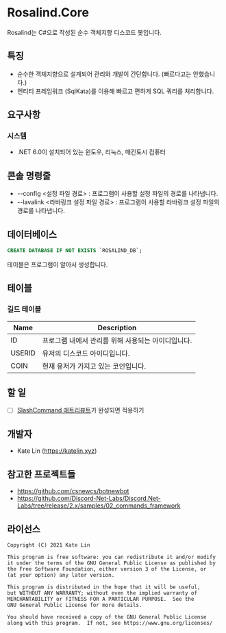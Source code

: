 # Rosalind.Core
Rosalind는 C#으로 작성된 순수 객체지향 디스코드 봇입니다.

## 특징
* 순수한 객체지향으로 설계되어 관리와 개발이 간단합니다. (빠르다고는 안했습니다.)
* 엔티티 프레임워크 (SqlKata)를 이용해 빠르고 편하게 SQL 쿼리를 처리합니다.

## 요구사항
### 시스템
* .NET 6.0이 설치되어 있는 윈도우, 리눅스, 매킨토시 컴퓨터

## 콘솔 명령줄
* --config <설정 파일 경로> : 프로그램이 사용할 설정 파일의 경로를 나타냅니다.
* --lavalink <라바링크 설정 파일 경로> : 프로그램이 사용할 라바링크 설정 파일의 경로를 나타냅니다.

## 데이터베이스
```sql
CREATE DATABASE IF NOT EXISTS `ROSALIND_DB`;
```

테이블은 프로그램이 알아서 생성합니다.

## 테이블
### 길드 테이블
| Name   | Description                                        |
|--------|----------------------------------------------------|
| ID     | 프로그램 내에서 관리를 위해 사용되는 아이디입니다. |
| USERID | 유저의 디스코드 아이디입니다.                      |
| COIN   | 현재 유저가 가지고 있는 코인입니다.                |

## 할 일
* [ ] [SlashCommand 애트리뷰트](https://github.com/Discord-Net-Labs/Discord.Net-Labs/pull/52)가 완성되면 적용하기

## 개발자
* Kate Lin (https://katelin.xyz)

## 참고한 프로젝트들
* https://github.com/csnewcs/botnewbot
* https://github.com/Discord-Net-Labs/Discord.Net-Labs/tree/release/2.x/samples/02_commands_framework

## 라이선스
```
Copyright (C) 2021 Kate Lin

This program is free software: you can redistribute it and/or modify
it under the terms of the GNU General Public License as published by
the Free Software Foundation, either version 3 of the License, or
(at your option) any later version.

This program is distributed in the hope that it will be useful,
but WITHOUT ANY WARRANTY; without even the implied warranty of
MERCHANTABILITY or FITNESS FOR A PARTICULAR PURPOSE.  See the
GNU General Public License for more details.

You should have received a copy of the GNU General Public License
along with this program.  If not, see https://www.gnu.org/licenses/
```
